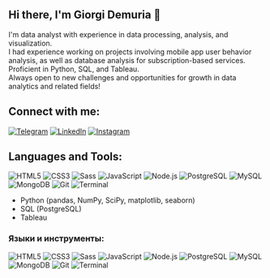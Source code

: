 ## Hi there, I'm Giorgi Demuria 👋

I'm data analyst with experience in data processing, analysis, and visualization.\
I had experience working on projects involving mobile app user behavior analysis, as well as database analysis for subscription-based services.\
Proficient in Python, SQL, and Tableau.\
Always open to new challenges and opportunities for growth in data analytics and related fields!

## Connect with me:
[![Telegram][1]][2] [![LinkedIn][3]][4] [![Instagram][5]][6]

## Languages and Tools:
![HTML5][7] ![CSS3][8] ![Sass][9] ![JavaScript][10] ![Node.js][11] ![PostgreSQL][12] ![MySQL][13] ![MongoDB][14] ![Git][15] ![Terminal][16]
* Python (pandas, NumPy, SciPy, matplotlib, seaborn)
* SQL (PostgreSQL)
* Tableau
<!--
**DemuriaGT/DemuriaGT** is a ✨ _special_ ✨ repository because its `README.md` (this file) appears on your GitHub profile.

Here are some ideas to get you started:

- 🔭 I’m currently working on ...
- 🌱 I’m currently learning ...
- 👯 I’m looking to collaborate on ...
- 🤔 I’m looking for help with ...
- 💬 Ask me about ...
- 📫 How to reach me: ...
- 😄 Pronouns: ...
- ⚡ Fun fact: ...
-->

### Языки и инструменты:
![HTML5][7] ![CSS3][8] ![Sass][9] ![JavaScript][10] ![Node.js][11] ![PostgreSQL][12] ![MySQL][13] ![MongoDB][14] ![Git][15] ![Terminal][16]

<!-- Ссылки на иконки -->
[1]: https://img.icons8.com/?size=100&id=9R1sV3QvY18K&format=png&color=000000
[2]: https://t.me/demuriagt
[3]: https://img.shields.io/badge/LinkedIn-blue?style=for-the-badge&logo=linkedin&logoColor=white
[4]: https://www.linkedin.com/in/giorgi-demuria-316804273/
[5]: https://img.shields.io/badge/Instagram-red?style=for-the-badge&logo=instagram&logoColor=white
[6]: https://instagram.com/demuriagt
[7]: https://img.shields.io/badge/HTML5-e34f26?style=for-the-badge&logo=html5&logoColor=white
[8]: https://img.shields.io/badge/CSS3-1572b6?style=for-the-badge&logo=css3&logoColor=white
[9]: https://img.shields.io/badge/Sass-cc6699?style=for-the-badge&logo=sass&logoColor=white
[10]: https://img.shields.io/badge/JavaScript-f7df1e?style=for-the-badge&logo=javascript&logoColor=black
[11]: https://img.shields.io/badge/Node.js-43853d?style=for-the-badge&logo=node.js&logoColor=white
[12]: https://img.shields.io/badge/PostgreSQL-336791?style=for-the-badge&logo=postgresql&logoColor=white
[13]: https://img.shields.io/badge/MySQL-4479a1?style=for-the-badge&logo=mysql&logoColor=white
[14]: https://img.shields.io/badge/MongoDB-47a248?style=for-the-badge&logo=mongodb&logoColor=white
[15]: https://img.shields.io/badge/Git-f05032?style=for-the-badge&logo=git&logoColor=white
[16]: https://img.shields.io/badge/Terminal-black?style=for-the-badge&logo=windows%20terminal&logoColor=white
